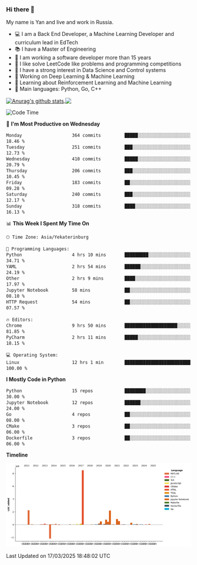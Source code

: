 ### Hi there 👋

My name is Yan and live and work in Russia.

- 💻 I am a Back End Developer, a Machine Learning Developer and curriculum lead in EdTech
- 📚 I have a Master of Engineering
- 🤔 I am working a software developer more than 15 years
- 🌱 I like solve LeetCode like problems and programming competitions
- 📝 I have a strong interest in Data Science and Control systems
- 🔭 Working on Deep Learning & Machine Learning
- 🌱 Learning about Reinforcement Learning and Machine Learning
- 🌟 Main languages: Python, Go, C++

<!--


**yanchick/yanchick** is a ✨ _special_ ✨ repository because its `README.md` (this file) appears on your GitHub profile.

Here are some ideas to get you started:

- I am a self taught Full Stack Developer and a Machine Learning Developer
- 🌱 I’m currently learning ...
- 👯 I’m looking to collaborate on ...
- 🤔 I’m looking for help with ...
- 💬 Ask me about ...
- 📫 How to reach me: ...
- 😄 Pronouns: ...
- ⚡ Fun fact: ...

-->


<a href="https://github.com/anuraghazra/github-readme-stats">
    <img align="center" src="https://github-readme-stats.vercel.app/api?username=yanchick&count_private=true" alt="Anurag's github stats" />
</a>
<a href="https://github.com/anuraghazra/github-readme-stats">
    <img align="center" src="https://github-readme-stats.vercel.app/api/top-langs/?username=yanchick&hide=javascript,html,CSS" />
</a>

<!--START_SECTION:waka-->
![Code Time](http://img.shields.io/badge/Code%20Time-2%2C955%20hrs%2028%20mins-blue)

📅 **I'm Most Productive on Wednesday** 

```text
Monday                   364 commits         █████░░░░░░░░░░░░░░░░░░░░   18.46 % 
Tuesday                  251 commits         ███░░░░░░░░░░░░░░░░░░░░░░   12.73 % 
Wednesday                410 commits         █████░░░░░░░░░░░░░░░░░░░░   20.79 % 
Thursday                 206 commits         ███░░░░░░░░░░░░░░░░░░░░░░   10.45 % 
Friday                   183 commits         ██░░░░░░░░░░░░░░░░░░░░░░░   09.28 % 
Saturday                 240 commits         ███░░░░░░░░░░░░░░░░░░░░░░   12.17 % 
Sunday                   318 commits         ████░░░░░░░░░░░░░░░░░░░░░   16.13 % 
```


📊 **This Week I Spent My Time On** 

```text
🕑︎ Time Zone: Asia/Yekaterinburg

💬 Programming Languages: 
Python                   4 hrs 10 mins       █████████░░░░░░░░░░░░░░░░   34.71 % 
YAML                     2 hrs 54 mins       ██████░░░░░░░░░░░░░░░░░░░   24.19 % 
Other                    2 hrs 9 mins        ████░░░░░░░░░░░░░░░░░░░░░   17.97 % 
Jupyter Notebook         58 mins             ██░░░░░░░░░░░░░░░░░░░░░░░   08.10 % 
HTTP Request             54 mins             ██░░░░░░░░░░░░░░░░░░░░░░░   07.57 % 

🔥 Editors: 
Chrome                   9 hrs 50 mins       ████████████████████░░░░░   81.85 % 
PyCharm                  2 hrs 11 mins       █████░░░░░░░░░░░░░░░░░░░░   18.15 % 

💻 Operating System: 
Linux                    12 hrs 1 min        █████████████████████████   100.00 % 
```

**I Mostly Code in Python** 

```text
Python                   15 repos            ████████░░░░░░░░░░░░░░░░░   30.00 % 
Jupyter Notebook         12 repos            ██████░░░░░░░░░░░░░░░░░░░   24.00 % 
Go                       4 repos             ██░░░░░░░░░░░░░░░░░░░░░░░   08.00 % 
CMake                    3 repos             ██░░░░░░░░░░░░░░░░░░░░░░░   06.00 % 
Dockerfile               3 repos             ██░░░░░░░░░░░░░░░░░░░░░░░   06.00 % 
```



**Timeline**

![Lines of Code chart](https://raw.githubusercontent.com/yanchick/yanchick/main/assets/bar_graph.png)


 Last Updated on 17/03/2025 18:48:02 UTC
<!--END_SECTION:waka-->

